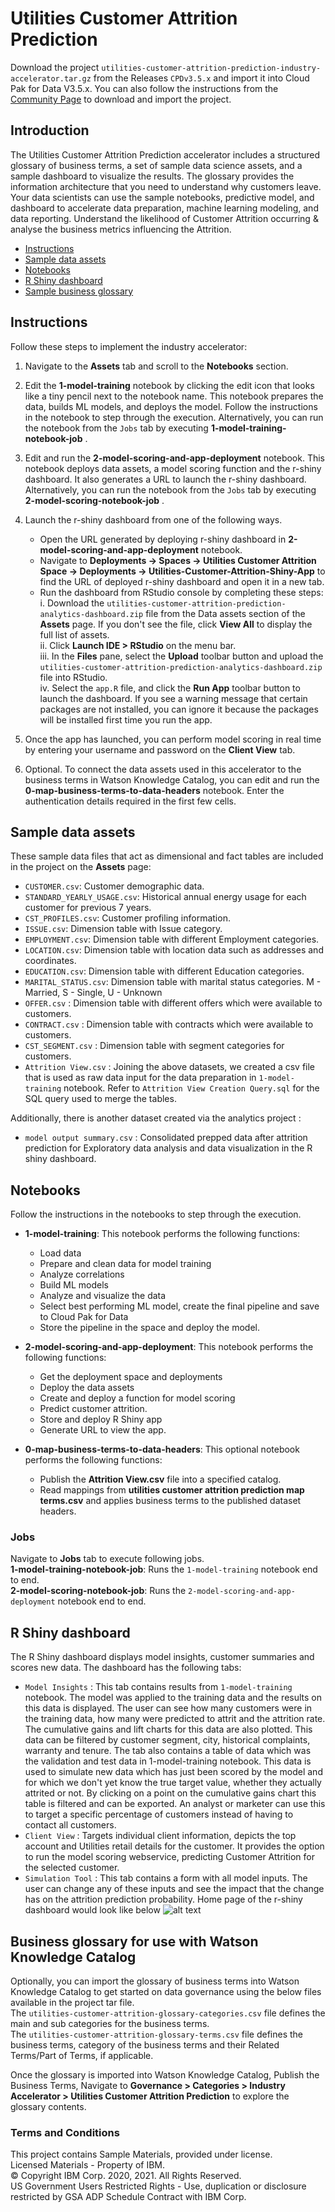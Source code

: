 # Utilities Customer Attrition Prediction

Download the project `utilities-customer-attrition-prediction-industry-accelerator.tar.gz` from the Releases `CPDv3.5.x` and import it into Cloud Pak for Data V3.5.x. You can also follow the instructions from the [Community Page](https://community.ibm.com/community/user/cloudpakfordata/viewdocument/utilities-customer-attrition-predic) to download and import the project.

## Introduction
The Utilities Customer Attrition Prediction accelerator includes a structured glossary of business terms, a set of sample data science assets, and a sample dashboard to visualize the results. The glossary provides the information architecture that you need to understand why customers leave. Your data scientists can use the sample notebooks, predictive model, and dashboard to accelerate data preparation, machine learning modeling, and data reporting. Understand the likelihood of Customer Attrition occurring & analyse the business metrics influencing the Attrition.


- [Instructions](#instructions)
- [Sample data assets](#data-assets)
- [Notebooks](#notebooks)
- [R Shiny dashboard](#dashboard)
- [Sample business glossary](#glossary)


<a id="instructions"></a>
## Instructions
Follow these steps to implement the industry accelerator:
1. Navigate to the **Assets** tab and scroll to the **Notebooks** section.

2. Edit the **1-model-training** notebook by clicking the edit icon that looks like a tiny pencil next to the notebook name. This notebook prepares the data, builds ML models, and deploys the model. Follow the instructions in the notebook to step through the execution.
Alternatively, you can run the notebook from the `Jobs` tab by executing **1-model-training-notebook-job** .

3. Edit and run the **2-model-scoring-and-app-deployment** notebook. This notebook deploys data assets, a model scoring function and the r-shiny dashboard. It also generates a URL to launch the r-shiny dashboard.
Alternatively, you can run the notebook from the `Jobs` tab by executing **2-model-scoring-notebook-job** .

4. Launch the r-shiny dashboard from one of the following ways.
    - Open the URL generated by deploying r-shiny dashboard in **2-model-scoring-and-app-deployment** notebook. 
    - Navigate to **Deployments -> Spaces -> Utilities Customer Attrition Space -> Deployments -> Utilities-Customer-Attrition-Shiny-App** to find the URL of deployed r-shiny dashboard and open it in a new tab.
    - Run the dashboard from RStudio console by completing these steps: <br>
     i. Download the `utilities-customer-attrition-prediction-analytics-dashboard.zip` file from the Data assets section of the **Assets** page. If you don't see the file, click **View All** to display the full list of assets.<br>
     ii. Click **Launch IDE > RStudio** on the menu bar. <br>
     iii. In the **Files** pane, select the **Upload** toolbar button and upload the `utilities-customer-attrition-prediction-analytics-dashboard.zip` file into RStudio.<br>
     iv. Select the `app.R` file, and click the **Run App** toolbar button to launch the dashboard. If you see a warning message that certain packages are not installed, you can ignore it because the packages will be installed first time you run the app. <br>


5. Once the app has launched, you can perform model scoring in real time by entering your username and password on the **Client View** tab.
6. Optional. To connect the data assets used in this accelerator to the business terms in Watson Knowledge Catalog, you can edit and run the **0-map-business-terms-to-data-headers** notebook. Enter the authentication details required in the first few cells. 


<a id="data-assets"></a>
## Sample data assets

These sample data files that act as dimensional and fact tables are included in the project on the **Assets** page: <br>
- `CUSTOMER.csv`: Customer demographic data.
- `STANDARD_YEARLY_USAGE.csv`: Historical annual energy usage for each customer for previous 7 years.
- `CST_PROFILES.csv`: Customer profiling information.
- `ISSUE.csv`: Dimension table with Issue category.
- `EMPLOYMENT.csv`: Dimension table with different Employment categories.
- `LOCATION.csv`: Dimension table with location data such as addresses and coordinates.
- `EDUCATION.csv`: Dimension table with different Education categories.
- `MARITAL_STATUS.csv`: Dimension table with marital status categories. M - Married, S - Single, U - Unknown
- `OFFER.csv` : Dimension table with different offers which were available to customers.
- `CONTRACT.csv` : Dimension table with contracts which were available to customers.
- `CST_SEGMENT.csv` : Dimension table with segment categories for customers.
- `Attrition View.csv` : Joining the above datasets, we created a csv file that is used as raw data input for the data preparation in `1-model-training` notebook. Refer to `Attrition View Creation Query.sql` for the SQL query used to merge the tables.


Additionally, there is another dataset created via the analytics project :<br>
- `model output summary.csv` : Consolidated prepped data after attrition prediction for Exploratory data analysis and data visualization in the R shiny dashboard.<br>


<a id="notebooks"></a>
## Notebooks

Follow the instructions in the notebooks to step through the execution.
- **1-model-training**: This notebook performs the following functions: 
    - Load data
    -  Prepare and clean data for model training
    - Analyze correlations
    - Build ML models
    -  Analyze and visualize the data
    -  Select best performing ML model, create the final pipeline and save to Cloud Pak for Data
    - Store the pipeline in the space and deploy the model.
- **2-model-scoring-and-app-deployment**: This notebook performs the following functions: 
    - Get the deployment space and deployments
    -  Deploy the data assets
    -  Create and deploy a function for model scoring
    -  Predict customer attrition. 
    -  Store and deploy R Shiny app
    -  Generate URL to view the app.<br>

- **0-map-business-terms-to-data-headers**: This optional notebook performs the following functions: 

    - Publish the **Attrition View.csv** file into a specified catalog. 
    - Read mappings from **utilities customer attrition prediction map terms.csv** and applies business terms to the published dataset headers.


### Jobs
Navigate to **Jobs** tab to execute following jobs. <br>
**1-model-training-notebook-job**: Runs the `1-model-training` notebook end to end. <br>
**2-model-scoring-notebook-job**: Runs the `2-model-scoring-and-app-deployment` notebook end to end.


<a id="dashboard"></a>
## R Shiny dashboard
The R Shiny dashboard displays model insights, customer summaries and scores new data. The dashboard has the following tabs:
- `Model Insights` : This tab contains results from `1-model-training` notebook. The model was applied to the training data and the results on this data is displayed. The user can see how many customers were in the training data, how many were predicted to attrit and the attrition rate. The cumulative gains and lift charts for this data are also plotted. This data can be filtered by customer segment, city, historical complaints, warranty and tenure. The tab also contains a table of data which was the validation and test data in 1-model-training notebook. This data is used to simulate new data which has just been scored by the model and for which we don't yet know the true target value, whether they actually attrited or not. By clicking on a point on the cumulative gains chart this table is filtered and can be exported. An analyst or marketer can use this to target a specific percentage of customers instead of having to contact all customers.
- `Client View` : Targets individual client information, depicts the top account and Utilities retail details for the customer. It provides the option to run the model scoring webservice, predicting Customer Attrition for the selected customer.
- `Simulation Tool` : This tab contains a form with all model inputs. The user can change any of these inputs and see the impact that the change has on the attrition prediction probability.
Home page of the r-shiny dashboard would look like below
![alt text](https://public.dhe.ibm.com/software/data/sw-library/cognos/mobile/C11/catalog/images/cp4d/Utilities_Attrition_Dashboard.png)

<a id="glossary"></a>
## Business glossary for use with Watson Knowledge Catalog
Optionally, you can import the glossary of business terms into Watson Knowledge Catalog to get started on data governance using the below files available in the project tar file. <br>
The `utilities-customer-attrition-glossary-categories.csv` file defines the main and sub categories for the business terms. <br>
The `utilities-customer-attrition-glossary-terms.csv` file defines the business terms, category of the business terms and their Related Terms/Part of Terms, if applicable. <br>

Once the glossary is imported into Watson Knowledge Catalog, Publish the Business Terms, Navigate to **Governance > Categories > Industry Accelerator > Utilities Customer Attrition Prediction** to explore the glossary contents. 

### Terms and Conditions
This project contains Sample Materials, provided under license. <br>
Licensed Materials - Property of IBM. <br>
© Copyright IBM Corp. 2020, 2021. All Rights Reserved. <br>
US Government Users Restricted Rights - Use, duplication or disclosure restricted by GSA ADP Schedule Contract with IBM Corp.<br><br/>

